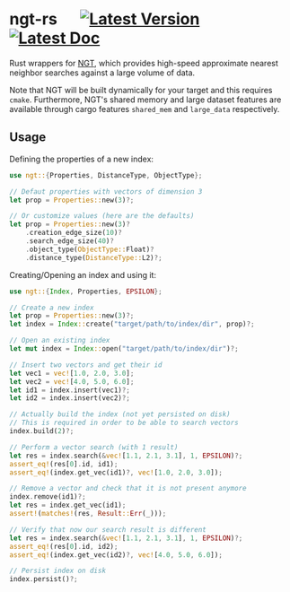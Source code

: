 # ngt-rs &emsp; [![Latest Version]][crates.io] [![Latest Doc]][docs.rs]

[Latest Version]: https://img.shields.io/crates/v/ngt.svg
[crates.io]: https://crates.io/crates/ngt
[Latest Doc]: https://docs.rs/ngt/badge.svg
[docs.rs]: https://docs.rs/ngt

<!-- cargo-sync-readme start -->

Rust wrappers for [NGT][], which provides high-speed approximate nearest neighbor
searches against a large volume of data.

Note that NGT will be built dynamically for your target and this requires `cmake`.
Furthermore, NGT's shared memory and large dataset features are available through cargo
features `shared_mem` and `large_data` respectively.

## Usage

Defining the properties of a new index:

```rust
use ngt::{Properties, DistanceType, ObjectType};

// Defaut properties with vectors of dimension 3
let prop = Properties::new(3)?;

// Or customize values (here are the defaults)
let prop = Properties::new(3)?
    .creation_edge_size(10)?
    .search_edge_size(40)?
    .object_type(ObjectType::Float)?
    .distance_type(DistanceType::L2)?;
```

Creating/Opening an index and using it:

```rust
use ngt::{Index, Properties, EPSILON};

// Create a new index
let prop = Properties::new(3)?;
let index = Index::create("target/path/to/index/dir", prop)?;

// Open an existing index
let mut index = Index::open("target/path/to/index/dir")?;

// Insert two vectors and get their id
let vec1 = vec![1.0, 2.0, 3.0];
let vec2 = vec![4.0, 5.0, 6.0];
let id1 = index.insert(vec1)?;
let id2 = index.insert(vec2)?;

// Actually build the index (not yet persisted on disk)
// This is required in order to be able to search vectors
index.build(2)?;

// Perform a vector search (with 1 result)
let res = index.search(&vec![1.1, 2.1, 3.1], 1, EPSILON)?;
assert_eq!(res[0].id, id1);
assert_eq!(index.get_vec(id1)?, vec![1.0, 2.0, 3.0]);

// Remove a vector and check that it is not present anymore
index.remove(id1)?;
let res = index.get_vec(id1);
assert!(matches!(res, Result::Err(_)));

// Verify that now our search result is different
let res = index.search(&vec![1.1, 2.1, 3.1], 1, EPSILON)?;
assert_eq!(res[0].id, id2);
assert_eq!(index.get_vec(id2)?, vec![4.0, 5.0, 6.0]);

// Persist index on disk
index.persist()?;
```

[ngt]: https://github.com/yahoojapan/NGT

<!-- cargo-sync-readme end -->
